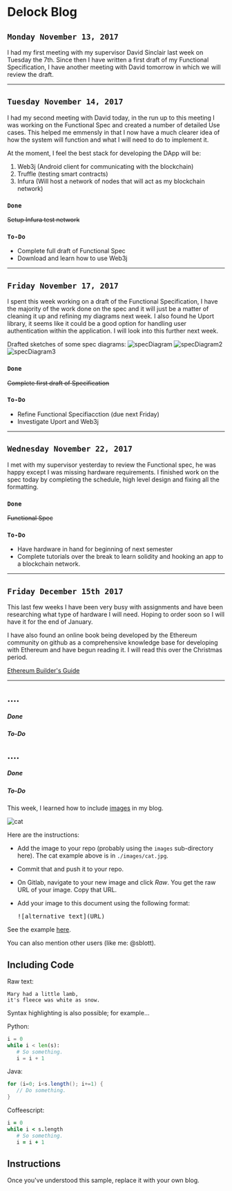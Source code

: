 # Delock Blog

## `Monday November 13, 2017`

I had my first meeting with my supervisor David Sinclair last week on Tuesday the 7th. Since then I have written a first draft of my Functional Specification, I have another meeting with David tomorrow in which we will review the draft.

---

## `Tuesday November 14, 2017`

I had my second meeting with David today, in the run up to this meeting I was working on the Functional Spec and created a number of detailed Use cases. This helped me emmensly in that I now have a much clearer idea of how the system will function and what I will need to do to implement it.

At the moment, I feel the best stack for developing the DApp will be:

1. Web3j (Android client for communicating with the blockchain)
2. Truffle (testing smart contracts)
3. Infura (Will host a network of nodes that will act as my blockchain network)

### `Done`

~~Setup Infura test network~~

### `To-Do`

- Complete full draft of Functional Spec
- Download and learn how to use Web3j

---

## `Friday November 17, 2017`

I spent this week working on a draft of the Functional Specification, I have the majority of the work done on the spec and it will just be a matter of cleaning it up and refining my diagrams next week. I also found he Uport library, it seems like it could be a good option for handling user authentication within the application. I will look into this further next week.

Drafted sketches of some spec diagrams:
![specDiagram](https://gitlab.computing.dcu.ie/mcadamm4/2018-ca400-mcadamm4/tree/master/docs/blog/images/specDiagram1.jpg)
![specDiagram2](https://gitlab.computing.dcu.ie/mcadamm4/2018-ca400-mcadamm4/tree/master/docs/blog/images/specDiagram2.jpg)
![specDiagram3](https://gitlab.computing.dcu.ie/mcadamm4/2018-ca400-mcadamm4/tree/master/docs/blog/images/specDiagram3.jpg)

### `Done`

~~Complete first draft of Specification~~
### `To-Do`

- Refine Functional Specifiacction (due next Friday)
- Investigate Uport and Web3j

---

## `Wednesday November 22, 2017`

I met with my supervisor yesterday to review the Functional spec, he was happy except I was missing hardware requirements. I finished work on the spec today by completing the schedule, high level design and fixing all the formatting.

### `Done`

~~Functional Spec~~

### `To-Do`

- Have hardware in hand for beginning of next semester
- Complete tutorials over the break to learn solidity and hooking an app to a blockchain network.

---

## `Friday December 15th 2017`

This last few weeks I have been very busy with assignments and have been researching what type of hardware I will need. Hoping to order soon so I will have it for the end of January.

I have also found an online book being developed by the Ethereum community on github as a comprehensive knowledge base for developing with Ethereum and have begun reading it. I will read this over the Christmas period.

[Ethereum Builder's Guide](https://ethereumbuilders.gitbooks.io/guide/content/en/index.html)

---


## ....
##### Done
##### To-Do
## ....
##### Done
##### To-Do


This week, I learned how to include
[images](https://github.com/adam-p/markdown-here/wiki/Markdown-Cheatsheet#images)
in my blog.

![cat](https://gitlab.computing.dcu.ie/sblott/2018-ca400-XXXX/raw/master/docs/blog/images/cat.jpg)

Here are the instructions:

- Add the image to your repo (probably using the `images` sub-directory here).
  The cat example above is in `./images/cat.jpg`.

- Commit that and push it to your repo.

- On Gitlab, navigate to your new image and click *Raw*.  You get the raw URL of your image.  Copy that URL.

- Add your image to this document using the following format:

    <pre>![alternative text](URL)</pre>

See the example [here](https://gitlab.computing.dcu.ie/sblott/2018-ca400-XXXX/raw/master/docs/blog/blog.md).

You can also mention other users (like me: @sblott).

## Including Code

Raw text:
```
Mary had a little lamb,
it's fleece was white as snow.
```

Syntax highlighting is also possible; for example...

Python:
```python
i = 0
while i < len(s):
   # So something.
   i = i + 1
```

Java:
```java
for (i=0; i<s.length(); i+=1) {
   // Do something.
}
```

Coffeescript:
```coffeescript
i = 0
while i < s.length
   # So something.
   i = i + 1
```

## Instructions

Once you've understood this sample, replace it with your own blog.
